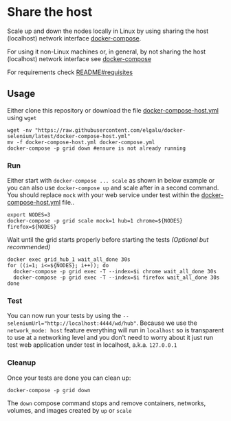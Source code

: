# Share the host
Scale up and down the nodes locally in Linux by using sharing the host (localhost) network interface [docker-compose](https://docs.docker.com/compose/).

For using it non-Linux machines or, in general, by not sharing the host (localhost) network interface see [docker-compose](./docker-compose.md)

For requirements check [README#requisites](../README.md#requisites)

## Usage
Either clone this repository or download the file [docker-compose-host.yml][] using `wget`

    wget -nv "https://raw.githubusercontent.com/elgalu/docker-selenium/latest/docker-compose-host.yml"
    mv -f docker-compose-host.yml docker-compose.yml
    docker-compose -p grid down #ensure is not already running

### Run
Either start with `docker-compose ... scale` as shown in below example or you can also use `docker-compose up` and scale after in a second command.
You should replace `mock` with your web service under test within the [docker-compose-host.yml][] file..

    export NODES=3
    docker-compose -p grid scale mock=1 hub=1 chrome=${NODES} firefox=${NODES}

Wait until the grid starts properly before starting the tests _(Optional but recommended)_

    docker exec grid_hub_1 wait_all_done 30s
    for ((i=1; i<=${NODES}; i++)); do
      docker-compose -p grid exec -T --index=$i chrome wait_all_done 30s
      docker-compose -p grid exec -T --index=$i firefox wait_all_done 30s
    done

### Test
You can now run your tests by using the `--seleniumUrl="http://localhost:4444/wd/hub"`.
Because we use the `network_mode: host` feature everything will run in `localhost` so is transparent to use at a networking level and you don't need to worry about it just run test web application under test in localhost, a.k.a. `127.0.0.1`

### Cleanup
Once your tests are done you can clean up:

    docker-compose -p grid down

The `down` compose command stops and remove containers, networks, volumes, and images created by `up` or `scale`

[docker-compose-host.yml]: ../docker-compose-host.yml
